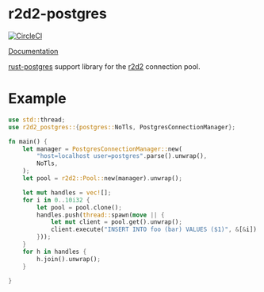 # r2d2-postgres

[![CircleCI](https://circleci.com/gh/sfackler/r2d2-postgres.svg?style=shield)](https://circleci.com/gh/sfackler/r2d2-postgres)

[Documentation](https://docs.rs/r2d2_postgres)

[rust-postgres](https://github.com/sfackler/rust-postgres) support library for the [r2d2](https://github.com/sfackler/r2d2) connection pool.

# Example

```rust
use std::thread;
use r2d2_postgres::{postgres::NoTls, PostgresConnectionManager};

fn main() {
    let manager = PostgresConnectionManager::new(
        "host=localhost user=postgres".parse().unwrap(),
        NoTls,
    );
    let pool = r2d2::Pool::new(manager).unwrap();

    let mut handles = vec![];
    for i in 0..10i32 {
        let pool = pool.clone();
        handles.push(thread::spawn(move || {
            let mut client = pool.get().unwrap();
            client.execute("INSERT INTO foo (bar) VALUES ($1)", &[&i]).unwrap();
        }));
    }
    for h in handles {
        h.join().unwrap();
    }

}
```
